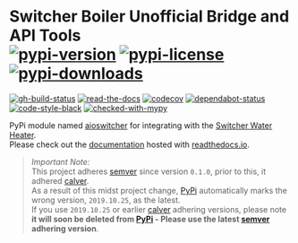 # Switcher Boiler Unofficial Bridge and API Tools</br>[![pypi-version]][11] [![pypi-license]][11] [![pypi-downloads]][11]

[![gh-build-status]][7] [![read-the-docs]][8] [![codecov]][3] [![dependabot-status]][1] [![code-style-black]][5] [![checked-with-mypy]][6]

PyPi module named [aioswitcher][11] for integrating with the [Switcher Water Heater](https://www.switcher.co.il/).</br>
Please check out the [documentation](https://aioswitcher.readthedocs.io) hosted with
[readthedocs.io](https://readthedocs.org/).

> *Important Note:*</br>
> This project adheres [semver](https://semver.org/) since version `0.1.0`,  prior
> to this, it adhered [calver](https://calver.org/).</br>
> As a result of this midst project change, [PyPi][11] automatically marks the wrong version,
> `2019.10.25`, as the latest.</br>
> If you use `2019.10.25` or earlier [calver](https://calver.org/) adhering versions, please note</br>
> **it will soon be deleted from [PyPi][11] - Please use the latest [semver](https://semver.org/) adhering version**.

<!-- Real Links -->
[1]: https://dependabot.com
[3]: https://codecov.io/gh/TomerFi/aioswitcher
[5]: https://black.readthedocs.io/en/stable/
[6]: http://mypy-lang.org/
[7]: https://github.com/TomerFi/aioswitcher/actions?query=workflow%3ABuild
[8]: https://aioswitcher.readthedocs.io/en/stable
[11]: https://pypi.org/project/aioswitcher/
<!-- Badges Links -->
[checked-with-mypy]: http://www.mypy-lang.org/static/mypy_badge.svg
[codecov]: https://codecov.io/gh/TomerFi/aioswitcher/graph/badge.svg
[code-style-black]: https://img.shields.io/badge/code%20style-black-000000.svg
[dependabot-status]: https://api.dependabot.com/badges/status?host=github&repo=TomerFi/aioswitcher
[gh-build-status]: https://github.com/TomerFi/aioswitcher/workflows/Build/badge.svg
[pypi-downloads]: https://img.shields.io/pypi/dm/aioswitcher.svg
[pypi-license]: https://img.shields.io/pypi/l/aioswitcher.svg
[pypi-version]: https://badge.fury.io/py/aioswitcher.svg
[read-the-docs]: https://readthedocs.org/projects/aioswitcher/badge/?version=stable
